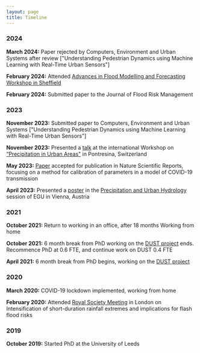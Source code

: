 ```yaml
---
layout: page
title: Timeline
---
```


### 2024

**March 2024:** Paper rejected by Computers, Environment and Urban Systems after review ["Understanding Pedestrian Dynamics using Machine Learning with Real-Time Urban Sensors"]

**February 2024:** Attended [Advances in Flood Modelling and Forecasting Workshop in Sheffield](https://www.sheffield.ac.uk/civil/news/advances-flood-modelling-and-forecasting-workshop#:~:text=Dr%20Georges%20Kesserwani%2C%20Senior%20Lecturer,on%201%2D2%20February%202024)

**February 2024:** Submitted paper to the Journal of Flood Risk Management

### 2023

**November 2023:** Submitted paper to Computers, Environment and Urban Systems ["Understanding Pedestrian Dynamics using Machine Learning with Real-Time Urban Sensors"]

**November 2023:** Presented a [talk](https://masher92.github.io/pdfs/Prez_MollyAsher.pdf) at the international Workshop on [“Precipitation in Urban Areas"](https://urbanrain.ethz.ch/) in Pontresina, Switzerland

**May 2023:** [Paper](https://www.nature.com/articles/s41598-023-35580-z) accepted for publication in Nature Scientific Reports, focusing on a method for calibration of parameters in a model of COVID-19 transmission 

**April 2023:** Presented a [poster](https://meetingorganizer.copernicus.org/EGU23/EGU23-12555.html) in the [Precipitation and Urban Hydrology](https://meetingorganizer.copernicus.org/EGU23/session/45991) session of EGU in Vienna, Austria


### 2021

**October 2021:** Return to working in an office, after 18 months Working from home

**October 2021:** 6 month break from PhD working on the [DUST project](https://dust.leeds.ac.uk/) ends. Recommence PhD at 0.6 FTE, and continue work on DUST 0.4 FTE

**April 2021:** 6 month break from PhD begins, working on the [DUST project](https://dust.leeds.ac.uk/)    


### 2020
**March 2020:** COVID-19 lockdown implemented, working from home   

**February 2020:** Attended [Royal Society Meeting](https://www.rmets.org/event/intensification-short-duration-rainfall-extremes-and-implications-flash-flood-risks) in London on Intensification of short-duration rainfall extremes and implications for flash flood risks  

### 2019
**October 2019:** Started PhD at the University of Leeds
